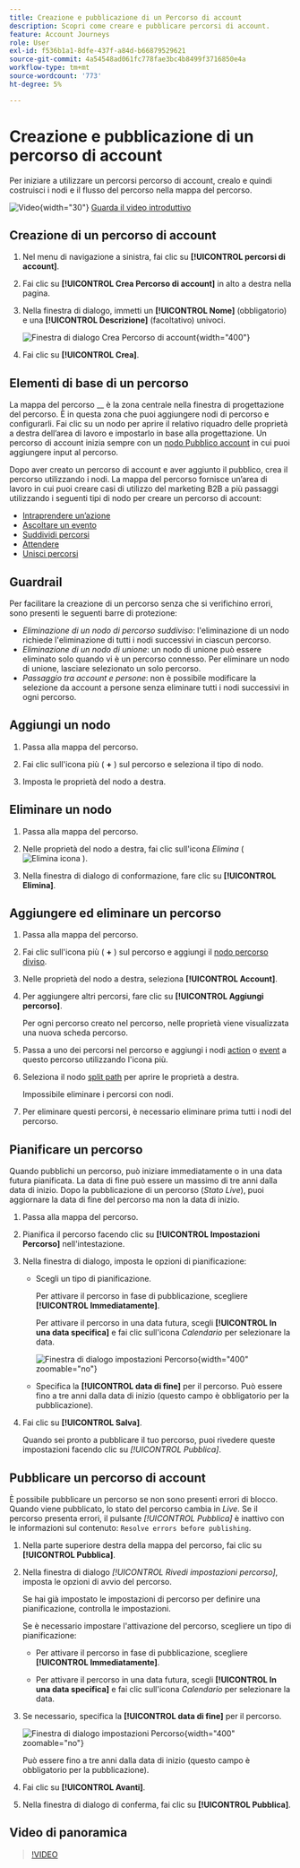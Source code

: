 ```yaml
---
title: Creazione e pubblicazione di un Percorso di account
description: Scopri come creare e pubblicare percorsi di account.
feature: Account Journeys
role: User
exl-id: f536b1a1-8dfe-437f-a84d-b66879529621
source-git-commit: 4a54548ad061fc778fae3bc4b8499f3716850e4a
workflow-type: tm+mt
source-wordcount: '773'
ht-degree: 5%

---
```


# Creazione e pubblicazione di un percorso di account

Per iniziare a utilizzare un percorsi percorso di account, crealo e quindi costruisci i nodi e il flusso del percorso nella mappa del percorso.

![Video](../../assets/do-not-localize/icon-video.svg){width="30"} [Guarda il video introduttivo](#overview-video)

## Creazione di un percorso di account

1. Nel menu di navigazione a sinistra, fai clic su **[!UICONTROL percorsi di account]**.

1. Fai clic su **[!UICONTROL Crea Percorso di account]** in alto a destra nella pagina.

1. Nella finestra di dialogo, immetti un **[!UICONTROL Nome]** (obbligatorio) e una **[!UICONTROL Descrizione]** (facoltativo) univoci.

   ![Finestra di dialogo Crea Percorso di account](./assets/account-journey-create-dialog.png){width="400"}

1. Fai clic su **[!UICONTROL Crea]**.

## Elementi di base di un percorso

La mappa del percorso __ è la zona centrale nella finestra di progettazione del percorso. È in questa zona che puoi aggiungere nodi di percorso e configurarli. Fai clic su un nodo per aprire il relativo riquadro delle proprietà a destra dell’area di lavoro e impostarlo in base alla progettazione. Un percorso di account inizia sempre con un [nodo Pubblico account](./account-audience-nodes.md) in cui puoi aggiungere input al percorso.

Dopo aver creato un percorso di account e aver aggiunto il pubblico, crea il percorso utilizzando i nodi. La mappa del percorso fornisce un’area di lavoro in cui puoi creare casi di utilizzo del marketing B2B a più passaggi utilizzando i seguenti tipi di nodo per creare un percorso di account:

* [Intraprendere un’azione](./action-nodes.md)
* [Ascoltare un evento](./listen-for-event-nodes.md)
* [Suddividi percorsi](./split-merge-paths-nodes.md)
* [Attendere](./wait-nodes.md)
* [Unisci percorsi](./split-merge-paths-nodes.md)

## Guardrail

Per facilitare la creazione di un percorso senza che si verifichino errori, sono presenti le seguenti barre di protezione:

* _Eliminazione di un nodo di percorso suddiviso_: l&#39;eliminazione di un nodo richiede l&#39;eliminazione di tutti i nodi successivi in ciascun percorso.
* _Eliminazione di un nodo di unione_: un nodo di unione può essere eliminato solo quando vi è un percorso connesso. Per eliminare un nodo di unione, lasciare selezionato un solo percorso.
* _Passaggio tra account e persone_: non è possibile modificare la selezione da account a persone senza eliminare tutti i nodi successivi in ogni percorso.

## Aggiungi un nodo

1. Passa alla mappa del percorso.

1. Fai clic sull&#39;icona più ( **+** ) sul percorso e seleziona il tipo di nodo.

1. Imposta le proprietà del nodo a destra.

## Eliminare un nodo

1. Passa alla mappa del percorso.

1. Nelle proprietà del nodo a destra, fai clic sull&#39;icona _Elimina_ ( ![Elimina icona](../assets/do-not-localize/icon-delete.svg) ).

1. Nella finestra di dialogo di conformazione, fare clic su **[!UICONTROL Elimina]**.

## Aggiungere ed eliminare un percorso

1. Passa alla mappa del percorso.

1. Fai clic sull&#39;icona più ( **+** ) sul percorso e aggiungi il [nodo percorso diviso](./split-merge-paths-nodes.md#split-paths).

1. Nelle proprietà del nodo a destra, seleziona **[!UICONTROL Account]**.

1. Per aggiungere altri percorsi, fare clic su **[!UICONTROL Aggiungi percorso]**.

   Per ogni percorso creato nel percorso, nelle proprietà viene visualizzata una nuova scheda percorso.

1. Passa a uno dei percorsi nel percorso e aggiungi i nodi [action](./action-nodes.md) o [event](./listen-for-event-nodes.md) a questo percorso utilizzando l&#39;icona più.

1. Seleziona il nodo [split path](./split-merge-paths-nodes.md) per aprire le proprietà a destra.

   Impossibile eliminare i percorsi con nodi.

1. Per eliminare questi percorsi, è necessario eliminare prima tutti i nodi del percorso.

## Pianificare un percorso

Quando pubblichi un percorso, può iniziare immediatamente o in una data futura pianificata. La data di fine può essere un massimo di tre anni dalla data di inizio. Dopo la pubblicazione di un percorso (_Stato Live_), puoi aggiornare la data di fine del percorso ma non la data di inizio.

1. Passa alla mappa del percorso.

1. Pianifica il percorso facendo clic su **[!UICONTROL Impostazioni Percorso]** nell&#39;intestazione.

1. Nella finestra di dialogo, imposta le opzioni di pianificazione:

   * Scegli un tipo di pianificazione.

     Per attivare il percorso in fase di pubblicazione, scegliere **[!UICONTROL Immediatamente]**.

     Per attivare il percorso in una data futura, scegli **[!UICONTROL In una data specifica]** e fai clic sull&#39;icona _Calendario_ per selezionare la data.

     ![Finestra di dialogo impostazioni Percorso](./assets/account-journey-settings-dialog.png){width="400" zoomable="no"}

   * Specifica la **[!UICONTROL data di fine]** per il percorso. Può essere fino a tre anni dalla data di inizio (questo campo è obbligatorio per la pubblicazione).

1. Fai clic su **[!UICONTROL Salva]**.

   Quando sei pronto a pubblicare il tuo percorso, puoi rivedere queste impostazioni facendo clic su _[!UICONTROL Pubblica]_.

## Pubblicare un percorso di account

È possibile pubblicare un percorso se non sono presenti errori di blocco. Quando viene pubblicato, lo stato del percorso cambia in _Live_. Se il percorso presenta errori, il pulsante _[!UICONTROL Pubblica]_ è inattivo con le informazioni sul contenuto: `Resolve errors before publishing`.

1. Nella parte superiore destra della mappa del percorso, fai clic su **[!UICONTROL Pubblica]**.

1. Nella finestra di dialogo _[!UICONTROL Rivedi impostazioni percorso]_, imposta le opzioni di avvio del percorso.

   Se hai già impostato le impostazioni di percorso per definire una pianificazione, controlla le impostazioni.

   Se è necessario impostare l&#39;attivazione del percorso, scegliere un tipo di pianificazione:

   * Per attivare il percorso in fase di pubblicazione, scegliere **[!UICONTROL Immediatamente]**.

   * Per attivare il percorso in una data futura, scegli **[!UICONTROL In una data specifica]** e fai clic sull&#39;icona _Calendario_ per selezionare la data.

1. Se necessario, specifica la **[!UICONTROL data di fine]** per il percorso.

   ![Finestra di dialogo impostazioni Percorso](./assets/journey-publish-dialog.png){width="400" zoomable="no"}

   Può essere fino a tre anni dalla data di inizio (questo campo è obbligatorio per la pubblicazione).

1. Fai clic su **[!UICONTROL Avanti]**.

1. Nella finestra di dialogo di conferma, fai clic su **[!UICONTROL Pubblica]**.

## Video di panoramica

>[!VIDEO](https://video.tv.adobe.com/v/3443227/?learn=on&captions=ita)

